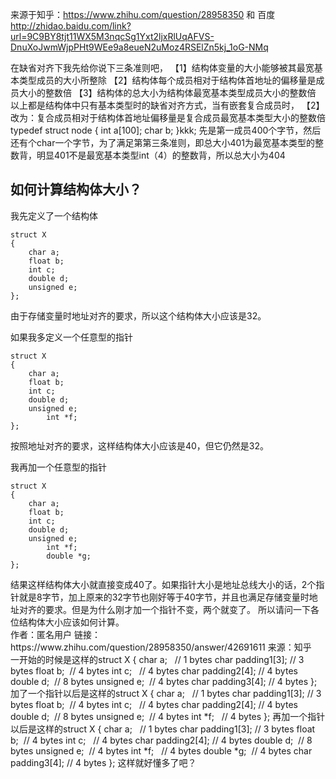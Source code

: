 <div class="entry-content">
<div>

来源于知乎：https://www.zhihu.com/question/28958350 和 百度 http://zhidao.baidu.com/link?url=9C9BY8tjt11WX5M3nqcSg1Yxt2ljxRlUqAFVS-DnuXoJwmWjpPHt9WEe9a8eueN2uMoz4RSElZn5kj_1oG-NMq

在缺省对齐下我先给你说下三条准则吧，
【1】结构体变量的大小能够被其最宽基本类型成员的大小所整除
【2】结构体每个成员相对于结构体首地址的偏移量是成员大小的整数倍
【3】结构体的总大小为结构体最宽基本类型成员大小的整数倍
以上都是结构体中只有基本类型时的缺省对齐方式，当有嵌套复合成员时，
【2】改为：复合成员相对于结构体首地址偏移量是复合成员最宽基本类型大小的整数倍
typedef struct node
{
int a[100];
char b;
}kkk;
先是第一成员400个字节，然后还有个char一个字节，为了满足第第三条准则，即总大小401为最宽基本类型的整数背，明显401不是最宽基本类型int（4）的整数背，所以总大小为404
<h2 class="zm-item-title zm-editable-content">如何计算结构体大小？</h2>
<div id="zh-question-detail" class="zm-item-rich-text zm-editable-status-normal">
<div class="zm-editable-content">

我先定义了一个结构体
<div class="highlight">
<pre><code class="language-c"><span class="k">struct</span> <span class="n">X</span>
<span class="p">{</span>
	<span class="kt">char</span> <span class="n">a</span><span class="p">;</span>
	<span class="kt">float</span> <span class="n">b</span><span class="p">;</span>
	<span class="kt">int</span> <span class="n">c</span><span class="p">;</span>
	<span class="kt">double</span> <span class="n">d</span><span class="p">;</span>
	<span class="kt">unsigned</span> <span class="n">e</span><span class="p">;</span>
<span class="p">};</span>
</code></pre>
</div>
由于存储变量时地址对齐的要求，所以这个结构体大小应该是32。

如果我多定义一个任意型的指针
<div class="highlight">
<pre><code class="language-text">struct X
{
	char a;
	float b;
	int c;
	double d;
	unsigned e;
        int *f;
};
</code></pre>
</div>
按照地址对齐的要求，这样结构体大小应该是40，但它仍然是32。

我再加一个任意型的指针
<div class="highlight">
<pre><code class="language-text">struct X
{
	char a;
	float b;
	int c;
	double d;
	unsigned e;
        int *f;
        double *g;
};
</code></pre>
</div>
结果这样结构体大小就直接变成40了。如果指针大小是地址总线大小的话，2个指针就是8字节，加上原来的32字节也刚好等于40字节，并且也满足存储变量时地址对齐的要求。但是为什么刚才加一个指针不变，两个就变了。
所以请问一下各位结构体大小应该如何计算。<a class="zu-edit-button" name="edit"></a>

</div>
</div>
作者：匿名用户
链接：https://www.zhihu.com/question/28958350/answer/42691611
来源：知乎

</div>
<div></div>
<div>一开始的时候是这样的struct X {
char a;   // 1 bytes
char padding1[3]; // 3 bytes
float b;  // 4 bytes
int c;   // 4 bytes
char padding2[4]; // 4 bytes
double d;  // 8 bytes
unsigned e;  // 4 bytes
char padding3[4]; // 4 bytes
};
加了一个指针以后是这样的struct X {
char a;   // 1 bytes
char padding1[3]; // 3 bytes
float b;  // 4 bytes
int c;   // 4 bytes
char padding2[4]; // 4 bytes
double d;  // 8 bytes
unsigned e;  // 4 bytes
int *f;   // 4 bytes
};
再加一个指针以后是这样的struct X {
char a;   // 1 bytes
char padding1[3]; // 3 bytes
float b;  // 4 bytes
int c;   // 4 bytes
char padding2[4]; // 4 bytes
double d;  // 8 bytes
unsigned e;  // 4 bytes
int *f;   // 4 bytes
double *g;  // 4 bytes
char padding3[4]; // 4 bytes
};
这样就好懂多了吧？</div>
</div>
